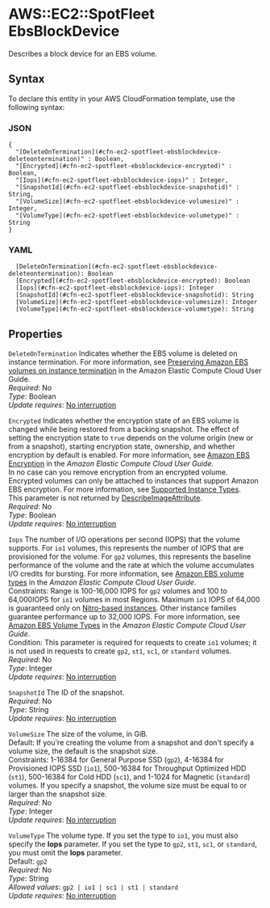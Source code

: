 # AWS::EC2::SpotFleet EbsBlockDevice<a name="aws-properties-ec2-spotfleet-spotfleetrequestconfigdata-launchspecifications-blockdevicemappings-ebs"></a>

Describes a block device for an EBS volume\.

## Syntax<a name="aws-properties-ec2-spotfleet-spotfleetrequestconfigdata-launchspecifications-blockdevicemappings-ebs-syntax"></a>

To declare this entity in your AWS CloudFormation template, use the following syntax:

### JSON<a name="aws-properties-ec2-spotfleet-spotfleetrequestconfigdata-launchspecifications-blockdevicemappings-ebs-syntax.json"></a>

```
{
  "[DeleteOnTermination](#cfn-ec2-spotfleet-ebsblockdevice-deleteontermination)" : Boolean,
  "[Encrypted](#cfn-ec2-spotfleet-ebsblockdevice-encrypted)" : Boolean,
  "[Iops](#cfn-ec2-spotfleet-ebsblockdevice-iops)" : Integer,
  "[SnapshotId](#cfn-ec2-spotfleet-ebsblockdevice-snapshotid)" : String,
  "[VolumeSize](#cfn-ec2-spotfleet-ebsblockdevice-volumesize)" : Integer,
  "[VolumeType](#cfn-ec2-spotfleet-ebsblockdevice-volumetype)" : String
}
```

### YAML<a name="aws-properties-ec2-spotfleet-spotfleetrequestconfigdata-launchspecifications-blockdevicemappings-ebs-syntax.yaml"></a>

```
  [DeleteOnTermination](#cfn-ec2-spotfleet-ebsblockdevice-deleteontermination): Boolean
  [Encrypted](#cfn-ec2-spotfleet-ebsblockdevice-encrypted): Boolean
  [Iops](#cfn-ec2-spotfleet-ebsblockdevice-iops): Integer
  [SnapshotId](#cfn-ec2-spotfleet-ebsblockdevice-snapshotid): String
  [VolumeSize](#cfn-ec2-spotfleet-ebsblockdevice-volumesize): Integer
  [VolumeType](#cfn-ec2-spotfleet-ebsblockdevice-volumetype): String
```

## Properties<a name="aws-properties-ec2-spotfleet-spotfleetrequestconfigdata-launchspecifications-blockdevicemappings-ebs-properties"></a>

`DeleteOnTermination`  <a name="cfn-ec2-spotfleet-ebsblockdevice-deleteontermination"></a>
Indicates whether the EBS volume is deleted on instance termination\. For more information, see [Preserving Amazon EBS volumes on instance termination](https://docs.aws.amazon.com/AWSEC2/latest/UserGuide/terminating-instances.html#preserving-volumes-on-termination) in the Amazon Elastic Compute Cloud User Guide\.  
*Required*: No  
*Type*: Boolean  
*Update requires*: [No interruption](https://docs.aws.amazon.com/AWSCloudFormation/latest/UserGuide/using-cfn-updating-stacks-update-behaviors.html#update-no-interrupt)

`Encrypted`  <a name="cfn-ec2-spotfleet-ebsblockdevice-encrypted"></a>
Indicates whether the encryption state of an EBS volume is changed while being restored from a backing snapshot\. The effect of setting the encryption state to `true` depends on the volume origin \(new or from a snapshot\), starting encryption state, ownership, and whether encryption by default is enabled\. For more information, see [Amazon EBS Encryption](https://docs.aws.amazon.com/AWSEC2/latest/UserGuide/EBSEncryption.html#encryption-parameters) in the *Amazon Elastic Compute Cloud User Guide*\.  
In no case can you remove encryption from an encrypted volume\.  
Encrypted volumes can only be attached to instances that support Amazon EBS encryption\. For more information, see [Supported Instance Types](https://docs.aws.amazon.com/AWSEC2/latest/UserGuide/EBSEncryption.html#EBSEncryption_supported_instances)\.  
This parameter is not returned by [DescribeImageAttribute](https://docs.aws.amazon.com/AWSEC2/latest/APIReference/API_DescribeImageAttribute.html)\.  
*Required*: No  
*Type*: Boolean  
*Update requires*: [No interruption](https://docs.aws.amazon.com/AWSCloudFormation/latest/UserGuide/using-cfn-updating-stacks-update-behaviors.html#update-no-interrupt)

`Iops`  <a name="cfn-ec2-spotfleet-ebsblockdevice-iops"></a>
The number of I/O operations per second \(IOPS\) that the volume supports\. For `io1` volumes, this represents the number of IOPS that are provisioned for the volume\. For `gp2` volumes, this represents the baseline performance of the volume and the rate at which the volume accumulates I/O credits for bursting\. For more information, see [Amazon EBS volume types](https://docs.aws.amazon.com/AWSEC2/latest/UserGuide/EBSVolumeTypes.html) in the *Amazon Elastic Compute Cloud User Guide*\.  
Constraints: Range is 100\-16,000 IOPS for `gp2` volumes and 100 to 64,000IOPS for `io1` volumes in most Regions\. Maximum `io1` IOPS of 64,000 is guaranteed only on [Nitro\-based instances](https://docs.aws.amazon.com/AWSEC2/latest/UserGuide/instance-types.html#ec2-nitro-instances)\. Other instance families guarantee performance up to 32,000 IOPS\. For more information, see [Amazon EBS Volume Types](https://docs.aws.amazon.com/AWSEC2/latest/UserGuide/EBSVolumeTypes.html) in the *Amazon Elastic Compute Cloud User Guide*\.  
Condition: This parameter is required for requests to create `io1` volumes; it is not used in requests to create `gp2`, `st1`, `sc1`, or `standard` volumes\.  
*Required*: No  
*Type*: Integer  
*Update requires*: [No interruption](https://docs.aws.amazon.com/AWSCloudFormation/latest/UserGuide/using-cfn-updating-stacks-update-behaviors.html#update-no-interrupt)

`SnapshotId`  <a name="cfn-ec2-spotfleet-ebsblockdevice-snapshotid"></a>
The ID of the snapshot\.  
*Required*: No  
*Type*: String  
*Update requires*: [No interruption](https://docs.aws.amazon.com/AWSCloudFormation/latest/UserGuide/using-cfn-updating-stacks-update-behaviors.html#update-no-interrupt)

`VolumeSize`  <a name="cfn-ec2-spotfleet-ebsblockdevice-volumesize"></a>
The size of the volume, in GiB\.  
Default: If you're creating the volume from a snapshot and don't specify a volume size, the default is the snapshot size\.  
Constraints: 1\-16384 for General Purpose SSD \(`gp2`\), 4\-16384 for Provisioned IOPS SSD \(`io1`\), 500\-16384 for Throughput Optimized HDD \(`st1`\), 500\-16384 for Cold HDD \(`sc1`\), and 1\-1024 for Magnetic \(`standard`\) volumes\. If you specify a snapshot, the volume size must be equal to or larger than the snapshot size\.  
*Required*: No  
*Type*: Integer  
*Update requires*: [No interruption](https://docs.aws.amazon.com/AWSCloudFormation/latest/UserGuide/using-cfn-updating-stacks-update-behaviors.html#update-no-interrupt)

`VolumeType`  <a name="cfn-ec2-spotfleet-ebsblockdevice-volumetype"></a>
The volume type\. If you set the type to `io1`, you must also specify the **Iops** parameter\. If you set the type to `gp2`, `st1`, `sc1`, or `standard`, you must omit the **Iops** parameter\.  
Default: `gp2`   
*Required*: No  
*Type*: String  
*Allowed values*: `gp2 | io1 | sc1 | st1 | standard`  
*Update requires*: [No interruption](https://docs.aws.amazon.com/AWSCloudFormation/latest/UserGuide/using-cfn-updating-stacks-update-behaviors.html#update-no-interrupt)